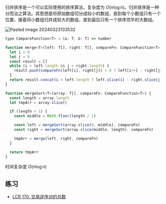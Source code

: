 归并排序是一个可以实际使用的排序算法，复杂度为 $O(n \log n)$。归并排序是一种分而治之算法。其思想是将原始数组切分成较小的数组，直到每个小数组只有一个位置，接着将小数组归并成较大的数组，直到最后只有一个排序完毕的大数组。


![Pasted image 20240323133532](https://cdn.luohuidong.cn/Pasted%20image%2020240323133532.png)

```js
type CompareFunction<T> = (a: T, b: T) => number

function merge<T>(left: T[], right: T[], compareFn: CompareFunction<T>) {
  let i = 0
  let j = 0
  const result = []
  while (i < left.length && j < right.length) {
    result.push(compareFn(left[i], right[j]) < 0 ? left[i++] : right[j++])
  }
  return result.concat(i < left.length ? left.slice(i) : right.slice(j))
}

function mergeSort<T>(array: T[], compareFn: CompareFunction<T>) {
  const length = array.length
  let tmpArr = array.slice()

  if (length > 1) {
    const middle = Math.floor(length / 2)

    const left = mergeSort(array.slice(0, middle), compareFn)
    const right = mergeSort(array.slice(middle, length), compareFn)

    tmpArr = merge(left, right, compareFn)
  }

  return tmpArr
}
```

时间复杂度 $O(n\log n)$

## 练习

- [LCR 170. 交易逆序对的总数](https://leetcode.cn/problems/shu-zu-zhong-de-ni-xu-dui-lcof/)